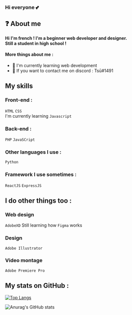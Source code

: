 
### Hi everyone 💕

## ❓ About me

**Hi**
**I'm french ! I'm a beginner web developer and designer.** \
**Still a student in high school !**

#### More things about me :

- 📂 I'm currently learning web development
- 💭 If you want to contact me on discord : Tsū#1491

## My skills

### Front-end :
`HTML` `CSS` 
\
I'm currently learning `Javascript`

### Back-end :
`PHP` `JavaSCript` 

### Other languages I use :
`Python`

### Framework I use sometimes :
`ReactJS` `ExpressJS`

## I do other things too :
  
### Web design
`AdobeXD`
Still learning how `Figma` works


### Design
`Adobe Illustrator` 


### Video montage
`Adobe Premiere Pro` 


## My stats on GitHub :

[![Top Langs](https://github-readme-stats.vercel.app/api/top-langs/?username=Lola0810&layout=compact)](https://github.com/anuraghazra/github-readme-stats)

![Anurag's GitHub stats](https://github-readme-stats.vercel.app/api?username=Lola0810&show_icons=true&theme=onedark)
